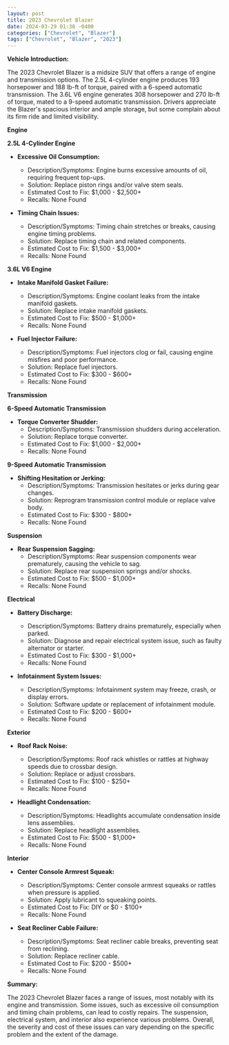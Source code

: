 ```yaml
---
layout: post
title: 2023 Chevrolet Blazer
date: 2024-03-29 01:38 -0400
categories: ["Chevrolet", "Blazer"]
tags: ["Chevrolet", "Blazer", "2023"]
---
```

**Vehicle Introduction:**

The 2023 Chevrolet Blazer is a midsize SUV that offers a range of engine and transmission options. The 2.5L 4-cylinder engine produces 193 horsepower and 188 lb-ft of torque, paired with a 6-speed automatic transmission. The 3.6L V6 engine generates 308 horsepower and 270 lb-ft of torque, mated to a 9-speed automatic transmission. Drivers appreciate the Blazer's spacious interior and ample storage, but some complain about its firm ride and limited visibility.

**Engine**

**2.5L 4-Cylinder Engine**

* **Excessive Oil Consumption:**
    * Description/Symptoms: Engine burns excessive amounts of oil, requiring frequent top-ups.
    * Solution: Replace piston rings and/or valve stem seals.
    * Estimated Cost to Fix: $1,000 - $2,500+
    * Recalls: None Found

* **Timing Chain Issues:**
    * Description/Symptoms: Timing chain stretches or breaks, causing engine timing problems.
    * Solution: Replace timing chain and related components.
    * Estimated Cost to Fix: $1,500 - $3,000+
    * Recalls: None Found

**3.6L V6 Engine**

* **Intake Manifold Gasket Failure:**
    * Description/Symptoms: Engine coolant leaks from the intake manifold gaskets.
    * Solution: Replace intake manifold gaskets.
    * Estimated Cost to Fix: $500 - $1,000+
    * Recalls: None Found

* **Fuel Injector Failure:**
    * Description/Symptoms: Fuel injectors clog or fail, causing engine misfires and poor performance.
    * Solution: Replace fuel injectors.
    * Estimated Cost to Fix: $300 - $600+
    * Recalls: None Found

**Transmission**

**6-Speed Automatic Transmission**

* **Torque Converter Shudder:**
    * Description/Symptoms: Transmission shudders during acceleration.
    * Solution: Replace torque converter.
    * Estimated Cost to Fix: $1,000 - $2,000+
    * Recalls: None Found

**9-Speed Automatic Transmission**

* **Shifting Hesitation or Jerking:**
    * Description/Symptoms: Transmission hesitates or jerks during gear changes.
    * Solution: Reprogram transmission control module or replace valve body.
    * Estimated Cost to Fix: $300 - $800+
    * Recalls: None Found

**Suspension**

* **Rear Suspension Sagging:**
    * Description/Symptoms: Rear suspension components wear prematurely, causing the vehicle to sag.
    * Solution: Replace rear suspension springs and/or shocks.
    * Estimated Cost to Fix: $500 - $1,000+
    * Recalls: None Found

**Electrical**

* **Battery Discharge:**
    * Description/Symptoms: Battery drains prematurely, especially when parked.
    * Solution: Diagnose and repair electrical system issue, such as faulty alternator or starter.
    * Estimated Cost to Fix: $300 - $1,000+
    * Recalls: None Found

* **Infotainment System Issues:**
    * Description/Symptoms: Infotainment system may freeze, crash, or display errors.
    * Solution: Software update or replacement of infotainment module.
    * Estimated Cost to Fix: $200 - $600+
    * Recalls: None Found

**Exterior**

* **Roof Rack Noise:**
    * Description/Symptoms: Roof rack whistles or rattles at highway speeds due to crossbar design.
    * Solution: Replace or adjust crossbars.
    * Estimated Cost to Fix: $100 - $250+
    * Recalls: None Found

* **Headlight Condensation:**
    * Description/Symptoms: Headlights accumulate condensation inside lens assemblies.
    * Solution: Replace headlight assemblies.
    * Estimated Cost to Fix: $500 - $1,000+
    * Recalls: None Found

**Interior**

* **Center Console Armrest Squeak:**
    * Description/Symptoms: Center console armrest squeaks or rattles when pressure is applied.
    * Solution: Apply lubricant to squeaking points.
    * Estimated Cost to Fix: DIY or $0 - $100+
    * Recalls: None Found

* **Seat Recliner Cable Failure:**
    * Description/Symptoms: Seat recliner cable breaks, preventing seat from reclining.
    * Solution: Replace recliner cable.
    * Estimated Cost to Fix: $200 - $500+
    * Recalls: None Found

**Summary:**

The 2023 Chevrolet Blazer faces a range of issues, most notably with its engine and transmission. Some issues, such as excessive oil consumption and timing chain problems, can lead to costly repairs. The suspension, electrical system, and interior also experience various problems. Overall, the severity and cost of these issues can vary depending on the specific problem and the extent of the damage.
